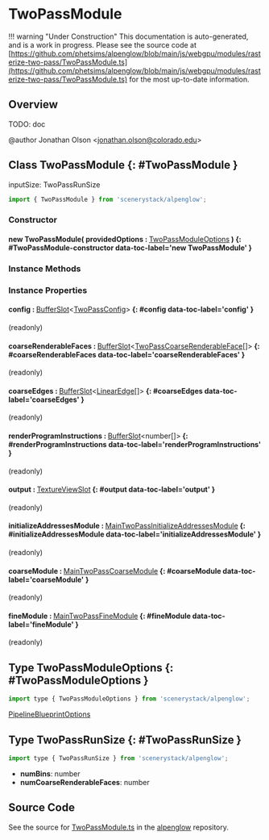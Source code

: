 # TwoPassModule

!!! warning "Under Construction"
    This documentation is auto-generated, and is a work in progress. Please see the source code at
    [https://github.com/phetsims/alpenglow/blob/main/js/webgpu/modules/rasterize-two-pass/TwoPassModule.ts](https://github.com/phetsims/alpenglow/blob/main/js/webgpu/modules/rasterize-two-pass/TwoPassModule.ts) for the most up-to-date information.

## Overview

TODO: doc

@author Jonathan Olson &lt;jonathan.olson@colorado.edu&gt;

## Class TwoPassModule {: #TwoPassModule }


inputSize: TwoPassRunSize

```js
import { TwoPassModule } from 'scenerystack/alpenglow';
```
### Constructor

#### new TwoPassModule( providedOptions : <span style="font-weight: 400;">[TwoPassModuleOptions](../alpenglow/TwoPassModule.md#TwoPassModuleOptions)</span> ) {: #TwoPassModule-constructor data-toc-label='new TwoPassModule' }

### Instance Methods



### Instance Properties

#### config : <span style="font-weight: 400;">[BufferSlot](../alpenglow/BufferSlot.md)&lt;[TwoPassConfig](../alpenglow/TwoPassConfig.md)&gt;</span> {: #config data-toc-label='config' }

(readonly)

#### coarseRenderableFaces : <span style="font-weight: 400;">[BufferSlot](../alpenglow/BufferSlot.md)&lt;[TwoPassCoarseRenderableFace](../alpenglow/TwoPassCoarseRenderableFace.md)[]&gt;</span> {: #coarseRenderableFaces data-toc-label='coarseRenderableFaces' }

(readonly)

#### coarseEdges : <span style="font-weight: 400;">[BufferSlot](../alpenglow/BufferSlot.md)&lt;[LinearEdge](../alpenglow/LinearEdge.md)[]&gt;</span> {: #coarseEdges data-toc-label='coarseEdges' }

(readonly)

#### renderProgramInstructions : <span style="font-weight: 400;">[BufferSlot](../alpenglow/BufferSlot.md)&lt;<span style="color: hsla(calc(var(--md-hue) + 180deg),80%,40%,1);">number</span>[]&gt;</span> {: #renderProgramInstructions data-toc-label='renderProgramInstructions' }

(readonly)

#### output : <span style="font-weight: 400;">[TextureViewSlot](../alpenglow/TextureViewSlot.md)</span> {: #output data-toc-label='output' }

(readonly)

#### initializeAddressesModule : <span style="font-weight: 400;">[MainTwoPassInitializeAddressesModule](../alpenglow/MainTwoPassInitializeAddressesModule.md)</span> {: #initializeAddressesModule data-toc-label='initializeAddressesModule' }

(readonly)

#### coarseModule : <span style="font-weight: 400;">[MainTwoPassCoarseModule](../alpenglow/MainTwoPassCoarseModule.md)</span> {: #coarseModule data-toc-label='coarseModule' }

(readonly)

#### fineModule : <span style="font-weight: 400;">[MainTwoPassFineModule](../alpenglow/MainTwoPassFineModule.md)</span> {: #fineModule data-toc-label='fineModule' }

(readonly)



## Type TwoPassModuleOptions {: #TwoPassModuleOptions }


```js
import type { TwoPassModuleOptions } from 'scenerystack/alpenglow';
```


[PipelineBlueprintOptions](../alpenglow/PipelineBlueprint.md#PipelineBlueprintOptions)



## Type TwoPassRunSize {: #TwoPassRunSize }


```js
import type { TwoPassRunSize } from 'scenerystack/alpenglow';
```


- **numBins**: <span style="color: hsla(calc(var(--md-hue) + 180deg),80%,40%,1);">number</span>
- **numCoarseRenderableFaces**: <span style="color: hsla(calc(var(--md-hue) + 180deg),80%,40%,1);">number</span>




## Source Code

See the source for [TwoPassModule.ts](https://github.com/phetsims/alpenglow/blob/main/js/webgpu/modules/rasterize-two-pass/TwoPassModule.ts) in the [alpenglow](https://github.com/phetsims/alpenglow) repository.
